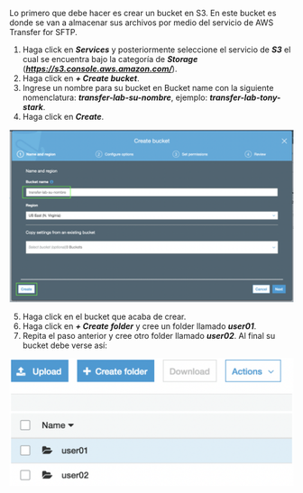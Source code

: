 Lo primero que debe hacer es crear un bucket en S3. En este bucket es donde se van a almacenar sus archivos por medio del servicio de AWS Transfer for SFTP.

1. Haga click en **_Services_** y posteriormente seleccione el servicio de **_S3_** el cual se encuentra bajo la categoría de **_Storage_** (**_https://s3.console.aws.amazon.com/_**).
2. Haga click en **_+ Create bucket_**.
3. Ingrese un nombre para su bucket en Bucket name con la siguiente nomenclatura: **_transfer-lab-su-nombre_**, ejemplo: **_transfer-lab-tony-stark_**.
4. Haga click en **_Create_**.

![Create S3 bucket](images/createbucket.png)

5. Haga click en el bucket que acaba de crear.
6. Haga click en **_+ Create folder_** y cree un folder llamado **_user01_**.
7. Repita el paso anterior y cree otro folder llamado **_user02_**. Al final su bucket debe verse así:

![Folders](images/folders.png)

